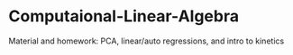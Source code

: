 # Computaional-Linear-Algebra


Material and homework: PCA, linear/auto regressions, and intro to kinetics
